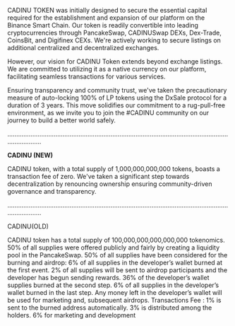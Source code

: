 
CADINU TOKEN was initially designed to secure the essential capital required for the establishment and expansion of our platform on the Binance Smart Chain. Our token is readily convertible into leading cryptocurrencies through PancakeSwap, CADINUSwap DEXs, Dex-Trade, CoinsBit, and Digifinex CEXs. We're actively working to secure listings on additional centralized and decentralized exchanges.

However, our vision for CADINU Token extends beyond exchange listings. We are committed to utilizing it as a native currency on our platform, facilitating seamless transactions for various services. 

Ensuring transparency and community trust, we've taken the precautionary measure of auto-locking 100% of LP tokens using the DxSale protocol for a duration of 3 years. This move solidifies our commitment to a rug-pull-free environment, as we invite you to join the #CADINU community on our journey to build a better world safely.


...............................................................................................................................................

**CADINU (NEW)**

CADINU token, with a total supply of 1,000,000,000,000 tokens, boasts a transaction fee of zero.
We've taken a significant step towards decentralization by renouncing ownership ensuring community-driven governance and transparency. 




...............................................................................................................................................






CADINU(OLD)

CADINU token has a total supply of 100,000,000,000,000,000 tokenomics.
  50% of all supplies were offered publicly and fairly by creating a liquidity pool in the PancakeSwap.
  50% of all supplies have been considered for the burning and airdrop:
  6% of all supplies in the developer’s wallet burned at the first event.
  2% of all supplies will be sent to airdrop participants and the developer has begun sending rewards.
  36% of the developer’s wallet supplies burned at the second step.
  6% of all supplies in the developer’s wallet burned in the last step.
  Any money left in the developer’s wallet will be used for marketing and, subsequent airdrops.
Transactions Fee :
1% is sent to the burned address automatically.
3% is distributed among the holders.
6% for marketing and development 

